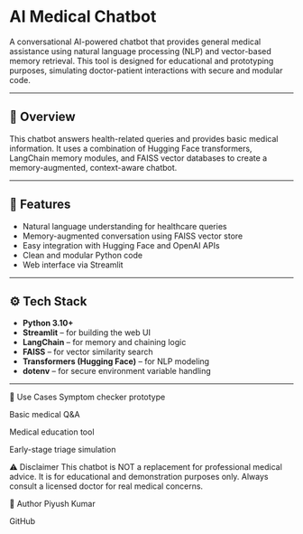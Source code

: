 # AI Medical Chatbot

A conversational AI-powered chatbot that provides general medical assistance using natural language processing (NLP) and vector-based memory retrieval. This tool is designed for educational and prototyping purposes, simulating doctor-patient interactions with secure and modular code.



---

## 📌 Overview

This chatbot answers health-related queries and provides basic medical information. It uses a combination of Hugging Face transformers, LangChain memory modules, and FAISS vector databases to create a memory-augmented, context-aware chatbot.

---

## 🚀 Features

- Natural language understanding for healthcare queries  
- Memory-augmented conversation using FAISS vector store  
- Easy integration with Hugging Face and OpenAI APIs  
- Clean and modular Python code  
- Web interface via Streamlit

---

## ⚙️ Tech Stack

- **Python 3.10+**
- **Streamlit** – for building the web UI
- **LangChain** – for memory and chaining logic
- **FAISS** – for vector similarity search
- **Transformers (Hugging Face)** – for NLP modeling
- **dotenv** – for secure environment variable handling

---

🧠 Use Cases
Symptom checker prototype

Basic medical Q&A

Medical education tool

Early-stage triage simulation

⚠️ Disclaimer
This chatbot is NOT a replacement for professional medical advice.
It is for educational and demonstration purposes only. Always consult a licensed doctor for real medical concerns.

👤 Author
Piyush Kumar

GitHub


